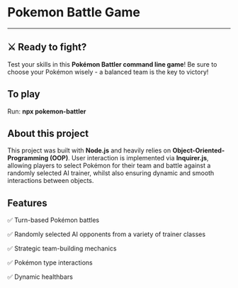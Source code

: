 # Pokemon Battle Game

---

## ⚔️ Ready to fight?

Test your skills in this **Pokémon Battler command line game**! Be sure to choose your Pokémon wisely - a balanced team is the key to victory!

## To play

Run: **npx pokemon-battler**

## About this project

This project was built with **Node.js** and heavily relies on **Object-Oriented-Programming (OOP)**.
User interaction is implemented via **Inquirer.js**, allowing players to select Pokémon for their team and battle against a randomly selected AI trainer, whilst also ensuring dynamic and smooth interactions between objects.

## Features

✅ Turn-based Pokémon battles

✅ Randomly selected AI opponents from a variety of trainer classes

✅ Strategic team-building mechanics

✅ Pokémon type interactions

✅ Dynamic healthbars
